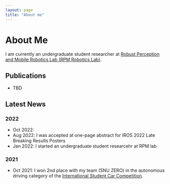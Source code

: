 ```yaml
---
layout: page
title: "About me"
---
```

About Me
========
I am currently an undergraduate student researcher at [Robust Perception and Mobile Robotics Lab (RPM Robotics Lab)](https://rpm.snu.ac.kr/).


Publications
------------
+ TBD

Latest News
-----------
### 2022
+ Oct 2022:
+ Aug 2022: I was accepted at one-page abstract for IROS 2022 Late Breaking Results Posters
+ Jan 2022: I started an undergraduate student researcehr at RPM lab

### 2021
+ Oct 2021: I won 2nd place with my team (SNU ZERO) in the autonomous driving category of the [International Student Car Competition](http://carsa.kr/cev/index.php).